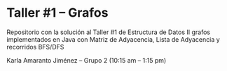 # Taller #1 – Grafos

Repositorio con la solución al Taller #1 de Estructura de Datos II
grafos implementados en Java con Matriz de Adyacencia, Lista de Adyacencia y recorridos BFS/DFS

Karla Amaranto Jiménez – Grupo 2 (10:15 am – 1:15 pm)
